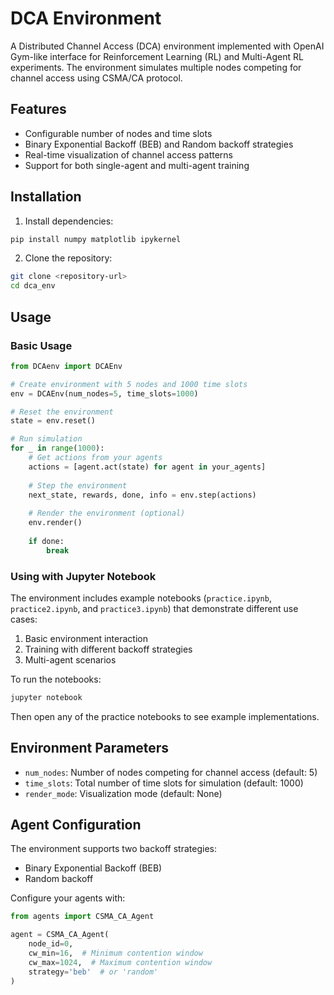 # DCA Environment

A Distributed Channel Access (DCA) environment implemented with OpenAI Gym-like interface for Reinforcement Learning (RL) and Multi-Agent RL experiments. The environment simulates multiple nodes competing for channel access using CSMA/CA protocol.

## Features

- Configurable number of nodes and time slots
- Binary Exponential Backoff (BEB) and Random backoff strategies
- Real-time visualization of channel access patterns
- Support for both single-agent and multi-agent training

## Installation

1. Install dependencies:
```bash
pip install numpy matplotlib ipykernel
```

2. Clone the repository:
```bash
git clone <repository-url>
cd dca_env
```

## Usage

### Basic Usage

```python
from DCAenv import DCAEnv

# Create environment with 5 nodes and 1000 time slots
env = DCAEnv(num_nodes=5, time_slots=1000)

# Reset the environment
state = env.reset()

# Run simulation
for _ in range(1000):
    # Get actions from your agents
    actions = [agent.act(state) for agent in your_agents]
    
    # Step the environment
    next_state, rewards, done, info = env.step(actions)
    
    # Render the environment (optional)
    env.render()
    
    if done:
        break
```

### Using with Jupyter Notebook

The environment includes example notebooks (`practice.ipynb`, `practice2.ipynb`, and `practice3.ipynb`) that demonstrate different use cases:

1. Basic environment interaction
2. Training with different backoff strategies
3. Multi-agent scenarios

To run the notebooks:
```bash
jupyter notebook
```

Then open any of the practice notebooks to see example implementations.

## Environment Parameters

- `num_nodes`: Number of nodes competing for channel access (default: 5)
- `time_slots`: Total number of time slots for simulation (default: 1000)
- `render_mode`: Visualization mode (default: None)

## Agent Configuration

The environment supports two backoff strategies:
- Binary Exponential Backoff (BEB)
- Random backoff

Configure your agents with:
```python
from agents import CSMA_CA_Agent

agent = CSMA_CA_Agent(
    node_id=0,
    cw_min=16,  # Minimum contention window
    cw_max=1024,  # Maximum contention window
    strategy='beb'  # or 'random'
)
```
